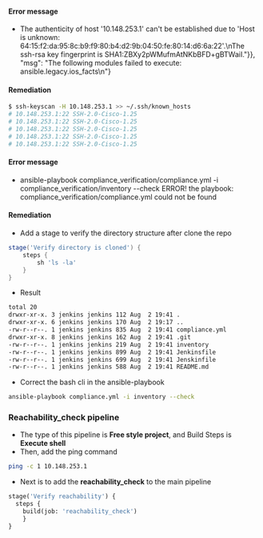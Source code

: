 #### Error message
 - The authenticity of host '10.148.253.1' can't be established due to 'Host is unknown: 64:15:f2:da:95:8c:b9:f9:80:b4:d2:9b:04:50:fe:80:14:d6:6a:22'.\nThe ssh-rsa key fingerprint is SHA1:ZBXy2pWMufmAtNKbBFD+gBTWaiI."}}, "msg": "The following modules failed to execute: ansible.legacy.ios_facts\n"}


#### Remediation
 ```bash
$ ssh-keyscan -H 10.148.253.1 >> ~/.ssh/known_hosts
# 10.148.253.1:22 SSH-2.0-Cisco-1.25
# 10.148.253.1:22 SSH-2.0-Cisco-1.25
# 10.148.253.1:22 SSH-2.0-Cisco-1.25
# 10.148.253.1:22 SSH-2.0-Cisco-1.25
# 10.148.253.1:22 SSH-2.0-Cisco-1.25
```

#### Error message
 + ansible-playbook compliance_verification/compliance.yml -i compliance_verification/inventory --check
ERROR! the playbook: compliance_verification/compliance.yml could not be found

#### Remediation
- Add a stage to verify the directory structure after clone the repo

```Groovy
stage('Verify directory is cloned') {
    steps {
        sh 'ls -la'
    }
}
```

- Result
```bash
total 20
drwxr-xr-x. 3 jenkins jenkins 112 Aug  2 19:41 .
drwxr-xr-x. 6 jenkins jenkins 170 Aug  2 19:17 ..
-rw-r--r--. 1 jenkins jenkins 835 Aug  2 19:41 compliance.yml
drwxr-xr-x. 8 jenkins jenkins 162 Aug  2 19:41 .git
-rw-r--r--. 1 jenkins jenkins 219 Aug  2 19:41 inventory
-rw-r--r--. 1 jenkins jenkins 899 Aug  2 19:41 Jenkinsfile
-rw-r--r--. 1 jenkins jenkins 699 Aug  2 19:41 Jenskinfile
-rw-r--r--. 1 jenkins jenkins 588 Aug  2 19:41 README.md
```

- Correct the bash cli in the ansible-playbook

```bash
ansible-playbook compliance.yml -i inventory --check
```

### Reachability_check pipeline
- The type of this pipeline is __Free style project__, and Build Steps is __Execute shell__
- Then, add the ping command

```bash
ping -c 1 10.148.253.1
```

- Next is to add the __reachability_check__ to the main pipeline
  
```python
stage('Verify reachability') {
  steps {
    build(job: 'reachability_check')
    }
}
```
